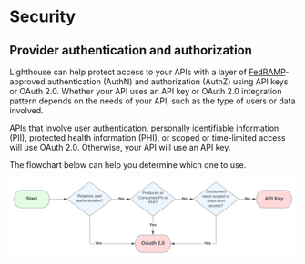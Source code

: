 # Security

## Provider authentication and authorization

Lighthouse can help protect access to your APIs with a layer of [FedRAMP](https://www.fedramp.gov/)-approved authentication (AuthN) and authorization (AuthZ) using API keys or OAuth 2.0. Whether your API uses an API key or OAuth 2.0 integration pattern depends on the needs of your API, such as the type of users or data involved.

APIs that involve user authentication, personally identifiable information (PII), protected health information (PHI), or scoped or time-limited access will use OAuth 2.0. Otherwise, your API will use an API key.

The flowchart below can help you determine which one to use.

![OAuth or API Key Flowchart](../assets/images/auth-oauth-or-apikey-flowchart.svg)
